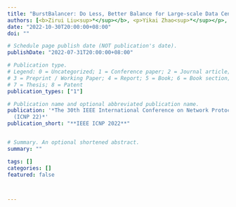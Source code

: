 ```yaml
---
title: "BurstBalancer: Do Less, Better Balance for Large-scale Data Center Traffic"
authors: [<b>Zirui Liu<sup>*</sup></b>, <p>Yikai Zhao<sup>*</sup></p>, <p>Zhuochen Fan<sup>*</sup></p>, <p>Tong Yang</p>, <p>Xiaodong Li</p>, <p>Ruwen Zhang</p>, <p>Kaicheng Yang</p>, <p>Zheng Zhong</p>, <p>Yi Huang</p>, <p>Cong Liu</p>, <p>Jing Hu</p>, <p>Gaogang Xie</p>, <p>Bin Cui</p>, <p><i>(* equal contribution)</i></p>]
date: "2022-10-30T20:00:00+08:00"
doi: ""

# Schedule page publish date (NOT publication's date).
publishDate: "2022-07-31T20:00:00+08:00"

# Publication type.
# Legend: 0 = Uncategorized; 1 = Conference paper; 2 = Journal article;
# 3 = Preprint / Working Paper; 4 = Report; 5 = Book; 6 = Book section;
# 7 = Thesis; 8 = Patent
publication_types: ["1"]

# Publication name and optional abbreviated publication name.
publication: '*The 30th IEEE International Conference on Network Protocols
  (ICNP 22)*'
publication_short: "**IEEE ICNP 2022**"


# Summary. An optional shortened abstract.
summary: ""

tags: []
categories: []
featured: false



---
```


